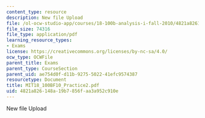 ```yaml
---
content_type: resource
description: New file Upload
file: /ol-ocw-studio-app/courses/18-100b-analysis-i-fall-2010/4821a826148a19b7856faa3a952c910e_MIT18_100BF10_Practice2.pdf
file_size: 74316
file_type: application/pdf
learning_resource_types:
- Exams
license: https://creativecommons.org/licenses/by-nc-sa/4.0/
ocw_type: OCWFile
parent_title: Exams
parent_type: CourseSection
parent_uid: ae754d0f-d11b-9275-5022-41efc9574387
resourcetype: Document
title: MIT18_100BF10_Practice2.pdf
uid: 4821a826-148a-19b7-856f-aa3a952c910e
---
```

New file Upload